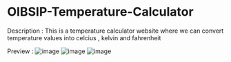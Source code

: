 # OIBSIP-Temperature-Calculator

Description : 
This is a temperature calculator website where we can convert temperature values into celcius , kelvin and fahrenheit


Preview : 
![image](https://user-images.githubusercontent.com/89749348/188273112-9840c2ea-f911-467c-917f-fcb7ad779862.png)
![image](https://user-images.githubusercontent.com/89749348/188273123-a47b0b4e-2fc1-4345-89d5-e8012f5c6791.png)
![image](https://user-images.githubusercontent.com/89749348/188273148-e71c2bfe-72c2-4c87-8f87-3991026f7e28.png)
